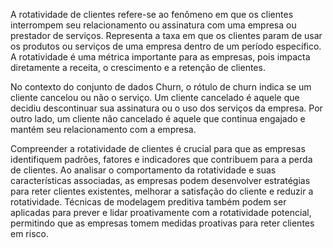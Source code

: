 A rotatividade de clientes refere-se ao fenômeno em que os clientes interrompem seu relacionamento ou assinatura com uma empresa ou prestador de serviços. Representa a taxa em que os clientes param de usar os produtos ou serviços de uma empresa dentro de um período específico. A rotatividade é uma métrica importante para as empresas, pois impacta diretamente a receita, o crescimento e a retenção de clientes.

No contexto do conjunto de dados Churn, o rótulo de churn indica se um cliente cancelou ou não o serviço. Um cliente cancelado é aquele que decidiu descontinuar sua assinatura ou o uso dos serviços da empresa. Por outro lado, um cliente não cancelado é aquele que continua engajado e mantém seu relacionamento com a empresa.

Compreender a rotatividade de clientes é crucial para que as empresas identifiquem padrões, fatores e indicadores que contribuem para a perda de clientes. Ao analisar o comportamento da rotatividade e suas características associadas, as empresas podem desenvolver estratégias para reter clientes existentes, melhorar a satisfação do cliente e reduzir a rotatividade. Técnicas de modelagem preditiva também podem ser aplicadas para prever e lidar proativamente com a rotatividade potencial, permitindo que as empresas tomem medidas proativas para reter clientes em risco.